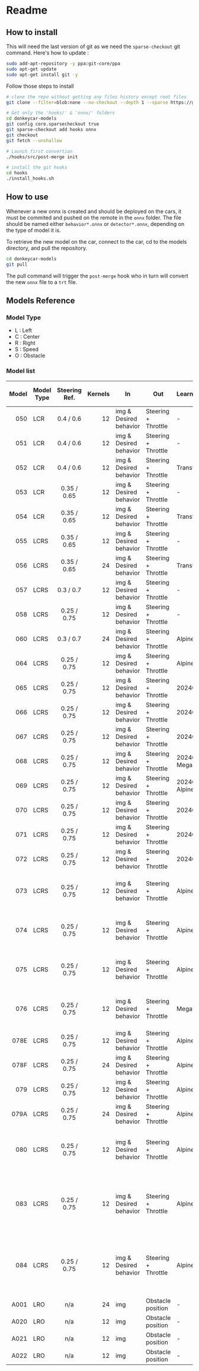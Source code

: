 # Readme

## How to install

This will need the last version of git as we need the `sparse-checkout` git command. Here's how to update :

```bash
sudo add-apt-repository -y ppa:git-core/ppa
sudo apt-get update
sudo apt-get install git -y
```

Follow those steps to install

```bash
# clone the repo without getting any files history except root files
git clone --filter=blob:none --no-checkout --depth 1 --sparse https://github.com/roboracingleague/donkeycar-models

# Get only the 'hooks/' & 'onnx/' folders
cd donkeycar-models
git config core.sparsecheckout true
git sparse-checkout add hooks onnx
git checkout
git fetch --unshallow

# Launch first convertion
./hooks/src/post-merge init

# install the git hooks
cd hooks
./install_hooks.sh
```

## How to use

Whenever a new onnx is created and should be deployed on the cars, it must be commited and pushed on the remote in the `onnx` folder. The file should be named either `behavior*.onnx` or `detector*.onnx`, depending on the type of model it is.

To retrieve the new model on the car, connect to the car, cd to the models directory, and pull the repository.

```bash
cd donkeycar-models
git pull
```

The pull command will trigger the `post-merge` hook who in turn will convert the new `onnx` file to a `trt` file.

## Models Reference

### Model Type

* L : Left
* C : Center
* R : Right
* S : Speed
* O : Obstacle

### Model list

| Model | Model Type | Steering Ref. | Kernels | In                     | Out                 | Learning Type                  | Val. Dataset | # Images | img Type | Val. Loss | Epoch | Angle Accuracy | Throttle Accuracy | Val. Angle Accuracy | Val. Throttle Accuracy | Max. dist. | Note                                                                             |
|------:|------------|:-------------:|--------:|------------------------|---------------------|:-------------------------------|:-------------|---------:|----------|----------:|------:|---------------:|------------------:|--------------------:|-----------------------:|-----------:|--------------------------------------------------------------------------------- |
|   050 | LCR        |   0.4 / 0.6   |      12 | img & Desired behavior | Steering + Throttle | -                              | Shuffle      |     60 K | Raw      |   0.12036 |    39 |              - |                 - |                   - |                      - |          - |                                                                                  |
|   051 | LCR        |   0.4 / 0.6   |      12 | img & Desired behavior | Steering + Throttle | -                              | Shuffle      |     72 K | Raw      |   0.18487 |    33 |              - |                 - |                   - |                      - |          - |                                                                                  |
|   052 | LCR        |   0.4 / 0.6   |      12 | img & Desired behavior | Steering + Throttle | Transfer from 50               | Shuffle      |     72 K | Raw      |   0.18065 |    46 |              - |                 - |                   - |                      - |          - |                                                                                  |
|   053 | LCR        |  0.35 / 0.65  |      12 | img & Desired behavior | Steering + Throttle | -                              | Shuffle      |     72 K | Raw      |   0.19021 |    35 |              - |                 - |                   - |                      - |          - |                                                                                  |
|   054 | LCR        |  0.35 / 0.65  |      12 | img & Desired behavior | Steering + Throttle | Transfer from 52               | Shuffle      |     72 K | Raw      |   0.13072 |    21 |              - |                 - |                   - |                      - |          - |                                                                                  |
|   055 | LCRS       |  0.35 / 0.65  |      12 | img & Desired behavior | Steering + Throttle | -                              | Shuffle      |     72 K | Raw      |   0.13679 |    26 |         0.9063 |            0.9885 |              0.9024 |                 0.9918 |          - |                                                                                  |
|   056 | LCRS       |  0.35 / 0.65  |      24 | img & Desired behavior | Steering + Throttle | Transfer from 52               | Shuffle      |     72 K | Raw      |   0.11870 |    18 |         0.9255 |            0.9899 |              0.9146 |                 0.9943 |          - |                                                                                  |
|   057 | LCRS       |   0.3 / 0.7   |      12 | img & Desired behavior | Steering + Throttle | -                              | Shuffle      |     72 K | Raw      |   0.13842 |    26 |         0.9180 |            0.9899 |              0.8993 |                 0.9925 |          - |                                                                                  |
|   058 | LCRS       |  0.25 / 0.75  |      12 | img & Desired behavior | Steering + Throttle | -                              | Shuffle      |     45 K | Raw      |   0.14651 |    17 |              - |                 - |                   - |                      - |          - |                                                                                  |
|   060 | LCRS       |   0.3 / 0.7   |      24 | img & Desired behavior | Steering + Throttle | Alpine                         | Shuffle      |     45 K | Raw      |   0.13537 |    34 |              - |                 - |                   - |                      - |          - |                                                                                  |
|   064 | LCRS       |  0.25 / 0.75  |      12 | img & Desired behavior | Steering + Throttle | Alpine                         | Shuffle      |     45 K | Raw      |   0.05494 |    36 |              - |                 - |                   - |                      - |          - |                                                                                  |
|   065 | LCRS       |  0.25 / 0.75  |      12 | img & Desired behavior | Steering + Throttle | 20240126 Alpine                | Shuffle      |     45 K | Raw      |   0.11178 |    18 |              - |                 - |                   - |                      - |          - |                                                                                  |
|   066 | LCRS       |  0.25 / 0.75  |      12 | img & Desired behavior | Steering + Throttle | 20240126 Megane                | Shuffle      |     45 K | Raw      |   0.10231 |    28 |              - |                 - |                   - |                      - |          - |                                                                                  |
|   067 | LCRS       |  0.25 / 0.75  |      12 | img & Desired behavior | Steering + Throttle | 20240126 Sandero               | Shuffle      |     45 K | Raw      |   0.10181 |    15 |              - |                 - |                   - |                      - |          - |                                                                                  |
|   068 | LCRS       |  0.25 / 0.75  |      12 | img & Desired behavior | Steering + Throttle | 20240126 Megane+Sandero        | Shuffle      |     90 K | Raw      |   0.10163 |    19 |              - |                 - |                   - |                      - |          - |                                                                                  |
|   069 | LCRS       |  0.25 / 0.75  |      12 | img & Desired behavior | Steering + Throttle | 20240126 Alpine+Megane+Sandero | Shuffle      |    135 K | Raw      |   0.10854 |    24 |              - |                 - |                   - |                      - |          - |                                                                                  |
|   070 | LCRS       |  0.25 / 0.75  |      12 | img & Desired behavior | Steering + Throttle | 20240126 Alpine                | Shuffle      |     83 K | Raw      |   0.05773 |    19 |              - |                 - |                   - |                      - |          - |                                                                                  |
|   071 | LCRS       |  0.25 / 0.75  |      12 | img & Desired behavior | Steering + Throttle | 20240126 Megane                | Shuffle      |     90 K | Raw      |   0.05369 |    17 |              - |                 - |                   - |                      - |          - |                                                                                  |
|   072 | LCRS       |  0.25 / 0.75  |      12 | img & Desired behavior | Steering + Throttle | 20240126 Sandero               | Shuffle      |     90 K | Raw      |   0.06030 |    25 |              - |                 - |                   - |                      - |          - |                                                                                  |
|   073 | LCRS       |  0.25 / 0.75  |      12 | img & Desired behavior | Steering + Throttle | Alpine                         | Shuffle      |     90 K | Raw      |   0.06155 |    24 |              - |                 - |                   - |                      - |          - | Correction angle caméra +3Rpx. Le modèle tire trop à droite                      |
|   074 | LCRS       |  0.25 / 0.75  |      12 | img & Desired behavior | Steering + Throttle | Alpine                         | Shuffle      |     90 K | Raw      |         ? |     ? |              - |                 - |                   - |                      - |          - | Correction angle caméra +2Rpx. Le modèle tire trop à droite                      |
|   075 | LCRS       |  0.25 / 0.75  |      12 | img & Desired behavior | Steering + Throttle | Alpine                         | Shuffle      |     45 K | Raw      |         ? |     ? |              - |                 - |                   - |                      - |          - | Correction angle caméra +1Rpx. Le modèle tire trop à droite                      |
|   076 | LCRS       |  0.25 / 0.75  |      12 | img & Desired behavior | Steering + Throttle | Megane                         | Shuffle      |     45 K | Raw      |         ? |     ? |              - |                 - |                   - |                      - |          - | Correction angle caméra +2Rpx. Le modèle tire trop à droite                      |
|  078E | LCRS       |  0.25 / 0.75  |      12 | img & Desired behavior | Steering + Throttle | Alpine                         | Shuffle      |     45 K | Raw      |   0.11750 |    24 |              - |                 - |                   - |                      - |          - |                                                                                  |
|  078F | LCRS       |  0.25 / 0.75  |      24 | img & Desired behavior | Steering + Throttle | Alpine                         | Shuffle      |     45 K | Raw      |   0.11511 |    19 |              - |                 - |                   - |                      - |          - |                                                                                  |
|   079 | LCRS       |  0.25 / 0.75  |      12 | img & Desired behavior | Steering + Throttle | Alpine                         | Shuffle      |     90 K | Raw      |   0.06247 |    19 |              - |                 - |                   - |                      - |          - | Avec comportement retour en piste                                                |
|  079A | LCRS       |  0.25 / 0.75  |      24 | img & Desired behavior | Steering + Throttle | Alpine                         | Shuffle      |     90 K | Raw      |   0.06482 |    22 |              - |                 - |                   - |                      - |          - | Avec comportement retour en piste                                                |
|   080 | LCRS       |  0.25 / 0.75  |      12 | img & Desired behavior | Steering + Throttle | Alpine                         | Shuffle      |     90 K | Raw      |   0.12416 |    22 |              - |                 - |                   - |                      - |          - | Avec comportement retour en piste. Compensation latence 2 img.                   |
|   083 | LCRS       |  0.25 / 0.75  |      12 | img & Desired behavior | Steering + Throttle | Alpine                         | Shuffle      |    195 K | Raw      |   0.13814 |    37 |              - |                 - |                   - |                      - |          - | Avec comportement retour en piste. Compensation latence 2 img. train split 80/20 |
|   084 | LCRS       |  0.25 / 0.75  |      12 | img & Desired behavior | Steering + Throttle | Alpine                         | Shuffle      |    195 K | Raw      |   0.13458 |    32 |              - |                 - |                   - |                      - |          - | Avec comportement retour en piste. Compensation latence 2 img. train split 80/20 |
|  A001 | LRO        |      n/a      |      24 | img                    | Obstacle position   | -                              | Shuffle      |     17 K | Raw      |   0.21497 |    14 |              - |                 - |                   - |                      - |        1.2 |                                                                                  |
|  A020 | LRO        |      n/a      |      12 | img                    | Obstacle position   | -                              | Shuffle      |     17 K | Raw      |   0.09710 |    16 |              - |                 - |                   - |                      - |        1.5 |                                                                                  |
|  A021 | LRO        |      n/a      |      12 | img                    | Obstacle position   | -                              | Shuffle      |     17 K | Raw      |   0.10870 |    15 |              - |                 - |                   - |                      - |        1.2 |                                                                                  |
|  A022 | LRO        |      n/a      |      12 | img                    | Obstacle position   | -                              | Shuffle      |     17 K | Raw      |   0.08259 |    17 |              - |                 - |                   - |                      - |        2.0 |                                                                                  |
